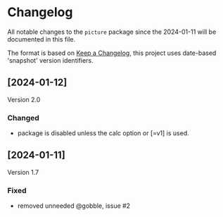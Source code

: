 # Changelog
All notable changes to the `picture` package since the 
2024-01-11 will be documented in this file.

The format is based on [Keep a Changelog](https://keepachangelog.com/en/1.0.0/),
this project uses date-based 'snapshot' version identifiers.

## [2024-01-12]

Version 2.0

### Changed

* package is disabled unless the calc option or [=v1] is used.

## [2024-01-11]

Version 1.7

### Fixed

* removed unneeded \@gobble, issue #2


